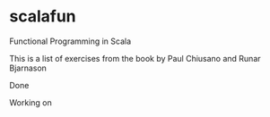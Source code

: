 # scalafun
Functional Programming in Scala

This is a list of exercises from the book by Paul Chiusano and Runar Bjarnason

Done

Working on 

